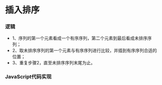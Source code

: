 # 插入排序

### 逻辑  

* 1、序列的第一个元素看成一个有序序列，第二个元素到最后看成未排序序列；  
* 2、取未排序序列的第一个元素与有序序列进行比较，并插到有序序列合适的位置；  
* 3、重复步骤2，直至未排序序列末尾为止。  

### JavaScript代码实现  

```javascript
```
